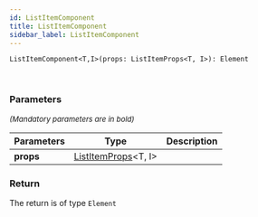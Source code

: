 ```yaml
---
id: ListItemComponent
title: ListItemComponent
sidebar_label: ListItemComponent
---
```


```tsx
ListItemComponent<T,I>(props: ListItemProps<T, I>): Element
```
<br/>



### Parameters

<font size="2"><i>(Mandatory parameters are in bold)</i></font>

| Parameters | Type | Description |
| --------- | ---- | ----------- |
| **props** | [ListItemProps](/api2/interfaces/ListItemProps.md)<T, I\> |  |


### Return



The return is of type <code>Element</code>